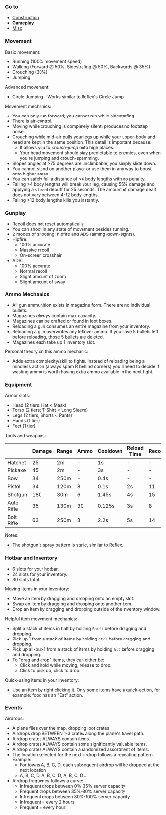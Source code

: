 ### Go to ###
* [Construction](Construction.md)
* **Gameplay**
* [Misc](Misc.md)


### Movement ###
Basic movement:
* Running (100% movement speed)
* Walking (Forward @ 50%, Sidestrafing @ 50%, Backwards @ 35%)
* Crouching (30%)
* Jumping

Advanced movement:
* Circle Jumping - Works similar to Reflex's Circle Jump.

Movement mechanics:
* You can only run forward; you cannot run while sidestrafing.
* There is air-control.
* Moving while crouching is completely silent; produces no footstep noise. 
* Crouching while mid-air pulls your legs up while your upper-body and head are kept in the same position. This detail is important because:
    * It allows you to *crouch-jump* onto high places.
    * Your head movement should stay predictable to enemies, even when you're jumping and crouch-spamming.
* Slopes angled at >75 degrees are unclimbable, you simply slide down.
* You cannot stand on another player or use them in any way to boost onto higher areas.
* You can safely fall a distance of <4 body lengths with no penalty.
* Falling >4 body lengths will break your leg, causing 55% damage and applying a `slowed` debuff for 25 seconds. The amount of damage dealt does not vary between 4-12 body lengths.
* Falling >12 body lengths kills you instantly.


### Gunplay ###
* Recoil does not reset automatically.
* You can shoot in any state of movement besides running.
* 2 modes of shooting: hipfire and ADS (aiming-down-sights).
* Hipfire:
    * 100% accurate
    * Massive recoil
    * On-screen crosshair
* ADS:
    * 100% accurate
    * Normal recoil
    * Slight amount of zoom
    * Slight amount of sway


### Ammo Mechanics ###
* All gun ammunition exists in magazine form. There are no individual bullets.
* Magazines *always* contain max capacity.
* Magazines can be crafted or found in loot boxes.
* Reloading a gun consumes an entire magazine from your inventory.
* Reloading a gun overwrites any leftover ammo. If you have 5 bullets left before reloading, those 5 bullets are deleted.
* Magazines each take up 1 inventory slot.

Personal theory on this ammo mechanic:
* Adds extra complexity/skill to fights. Instead of reloading being a mindless action (always spam R behind corners) you'll need to decide if wasting ammo is worth having extra ammo available in the next fight.


### Equipment ###
Armor slots:
* Head (2 tiers; Hat < Mask)
* Torso (2 tiers; T-Shirt < Long Sleeve)
* Legs (2 tiers; Shorts < Pants)
* Hands (1 tier)
* Feet (1 tier)

Tools and weapons:

|            | Damage | Range | Ammo | Cooldown | Reload Time | Recoil | Mode      | Projectile Speed |
| ---------- | ------ | ----- | ---- | -------- | ----------- | ------ | --------- | ---------------- |
| Hatchet    | 25     | 2m    | -    | 1s       | -           | -      | -         | -                |
| Pickaxe    | 45     | 2m    | -    | 3s       | -           | -      | -         | -                |
| Bow        | 34     | 250m  | -    | 0.4s     | -           | -      | -         | 60m/s            |
| Pistol     | 34     | 120m  | 8    | 0.1s     | 2s          | 11     | Single    | Hitscan          |
| Shotgun    | 180    | 30m   | 6    | 1.45s    | 4s          | 15     | Single    | Hitscan          |
| Auto Rifle | 35     | 130m  | 30   | 0.125s   | 3s          | 8      | Automatic | Hitscan          |
| Bolt Rifle | 63     | 250m  | 3    | 2.2s     | 5s          | 14     | Single    | Hitscan          |

Notes:
* The shotgun's spray pattern is static, similar to Reflex.


### Hotbar and Inventory ###
* 6 slots for your hotbar.  
* 24 slots for your inventory.  
* 30 slots total.

Moving items in your inventory:
* Move an item by dragging and dropping onto an empty slot.
* Swap an item by dragging and dropping onto another item.
* Drop an item by dragging and dropping outside of the inventory window.

Helpful item movement mechanics:
* Split a stack of items in half by holding `Shift` before dragging and dropping.
* Pick up 1 from a stack of items by holding `Ctrl` before dragging and dropping.
* Pick up all-but-1 from a stack of items by holding `Alt` before dragging and dropping.
* To "drag and drop" items, they can either be:
    * Click and hold while moving, release to drop.
    * Click to pick up, click to drop.

Quick-using items in your inventory:
* Use an item by right clicking it. Only some items have a quick-action, for example: food has an "Eat" action.


### Events ###
Airdrops:
* A plane flies over the map, dropping loot crates
* Airdrops drop BETWEEN 1-3 crates along the plane's travel path.
* Airdrop crates ALWAYS contain items.
* Airdrop crates ALWAYS contain some significantly valuable items.
* Airdrop crates ALWAYS contain a randomized assortment of items.
* The location selected for the next airdrop follows a repeating pattern. Example:
    * For towns A, B, C, D, each subsequent airdrop will be dropped at the next location
    * A, B, C, D, A, B, C, D, A, B, C, D...
* Airdrop frequency follows a curve:
    * Infrequent drops between 0%-35% server capacity
    * Frequent drops between 35%-80% server capacity
    * Infrequent drops between 80%-100% server capacity
    * Infrequent = every 2 hours
    * Frequent = every hour
